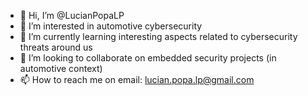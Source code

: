 - 👋 Hi, I’m @LucianPopaLP
- 👀 I’m interested in automotive cybersecurity
- 🌱 I’m currently learning interesting aspects related to cybersecurity threats around us
- 💞️ I’m looking to collaborate on embedded security projects (in automotive context)
- 📫 How to reach me on email: lucian.popa.lp@gmail.com

<!---
LucianPopaLP/LucianPopaLP is a ✨ special ✨ repository because its `README.md` (this file) appears on your GitHub profile.
You can click the Preview link to take a look at your changes.
--->
